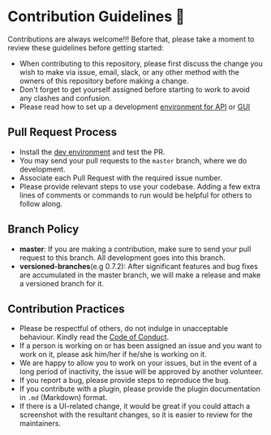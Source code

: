 # Contribution Guidelines  🙂

Contributions are always welcome!!! Before that, please take a moment to review these guidelines before getting started:

- When contributing to this repository, please first discuss the change you wish to make via issue, email, slack, or any other method with the owners of this repository before making a change. 
- Don't forget to get yourself assigned before starting to work to avoid any clashes and confusion.
- Please read how to set up a development [environment for API](http://docs.tracardi.com/development/python_env/) or [GUI](http://docs.tracardi.com/development/react_env/)


## Pull Request Process
* Install the [dev environment](https://github.com/Tracardi/tracardi/tree/0.8.1-dev#-installation-and-getting-started) and test the PR.
* You may send your pull requests to the `master` branch, where we do development.
* Associate each Pull Request with the required issue number.
* Please provide relevant steps to use your codebase. Adding a few extra lines of comments or commands to run would be helpful for others to follow along.

## Branch Policy
- **master**: If you are making a contribution, make sure to send your pull request to this branch. All development goes into this branch.
- **versioned-branches**(e.g 0.7.2): After significant features and bug fixes are accumulated in the master branch, we will make a release and make a versioned branch for it.

## Contribution Practices
- Please be respectful of others, do not indulge in unacceptable behaviour. Kindly read the [Code of Conduct](https://github.com/Tracardi/tracardi/blob/0.8.1-dev/CODE_OF_CONDUCT.md).
- If a person is working on or has been assigned an issue and you want to work on it, please ask him/her if he/she is working on it.
- We are happy to allow you to work on your issues, but in the event of a long period of inactivity, the issue will be approved by another volunteer.
- If you report a bug, please provide steps to reproduce the bug.
- If you contribute with a plugin, please provide the plugin documentation in `.md` (Markdown) format.
- If there is a UI-related change, it would be great if you could attach a screenshot with the resultant changes, so it is easier to review for the maintainers.
